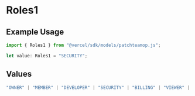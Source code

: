 # Roles1

## Example Usage

```typescript
import { Roles1 } from "@vercel/sdk/models/patchteamop.js";

let value: Roles1 = "SECURITY";
```

## Values

```typescript
"OWNER" | "MEMBER" | "DEVELOPER" | "SECURITY" | "BILLING" | "VIEWER" | "CONTRIBUTOR"
```